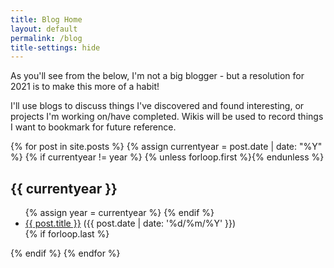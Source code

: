 ```yaml
---
title: Blog Home
layout: default
permalink: /blog
title-settings: hide
---
```


As you'll see from the below, I'm not a big blogger - but a resolution for 2021 is to make this more of a habit!

I'll use blogs to discuss things I've discovered and found interesting, or projects I'm working on/have completed.
Wikis will be used to record things I want to bookmark for future reference.

<!---
Below is based on https://stackoverflow.com/questions/19086284/jekyll-liquid-templating-how-to-group-blog-posts-by-year/20777475#20777475
-->
<div>
  {% for post in site.posts %}
    {% assign currentyear = post.date | date: "%Y" %}
    {% if currentyear != year %}
      {% unless forloop.first %}</ul>{% endunless %}
      <h2 id="y{{currentyear}}">{{ currentyear }}</h2>
      <ul>
      {% assign year = currentyear %}
    {% endif %}
      <li><a href="{{ post.url }}">{{ post.title }}</a> ({{ post.date | date: '%d/%m/%Y' }})</li>
    {% if forloop.last %}</ul>{% endif %}
  {% endfor %}
</div>

